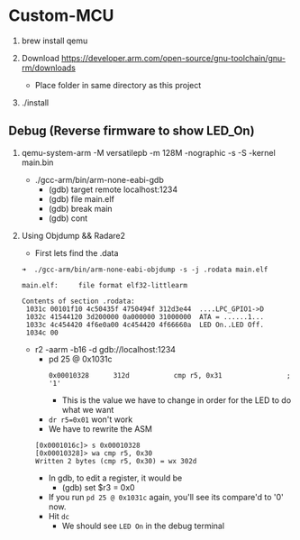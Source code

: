 # Custom-MCU
1. brew install qemu

2. Download https://developer.arm.com/open-source/gnu-toolchain/gnu-rm/downloads
	- Place folder in same directory as this project

3. ./install

## Debug (Reverse firmware to show LED_On)
1. qemu-system-arm -M versatilepb -m 128M -nographic -s -S -kernel main.bin
	- ./gcc-arm/bin/arm-none-eabi-gdb
		- (gdb) target remote localhost:1234
		- (gdb) file main.elf
		- (gdb) break main
		- (gdb) cont

2. Using Objdump && Radare2
	- First lets find the .data
	```
	➜  ./gcc-arm/bin/arm-none-eabi-objdump -s -j .rodata main.elf

	main.elf:     file format elf32-littlearm

	Contents of section .rodata:
 	 1031c 00101f10 4c50435f 4750494f 312d3e44  ....LPC_GPIO1->D
 	 1032c 41544120 3d200000 0a000000 31000000  ATA = ......1...
 	 1033c 4c454420 4f6e0a00 4c454420 4f66660a  LED On..LED Off.
 	 1034c 00
	```
	- r2 -aarm -b16 -d gdb://localhost:1234
		- pd 25 @ 0x1031c
			```
			0x00010328      312d           cmp r5, 0x31                ; '1'
			```
			- This is the value we have to change in order for the LED to do what we
			want
		- `dr r5=0x01` won't work
		- We have to rewrite the ASM
		```
		[0x0001016c]> s 0x00010328
		[0x00010328]> wa cmp r5, 0x30
		Written 2 bytes (cmp r5, 0x30) = wx 302d
		```
		- In gdb, to edit a register, it would be
			 - (gdb) set $r3 = 0x0
		- If you run `pd 25 @ 0x1031c` again, you'll see its compare'd to '0' now.
		- Hit `dc`
			- We should see `LED On` in the debug terminal

